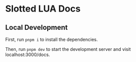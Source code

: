 # Slotted LUA Docs

## Local Development

First, run `pnpm i` to install the dependencies.

Then, run `pnpm dev` to start the development server and visit localhost:3000/docs.
